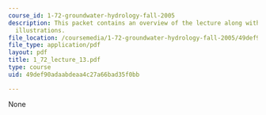```yaml
---
course_id: 1-72-groundwater-hydrology-fall-2005
description: This packet contains an overview of the lecture along with diagrams and
  illustrations.
file_location: /coursemedia/1-72-groundwater-hydrology-fall-2005/49def90adaabdeaa4c27a66bad35f0bb_1_72_lecture_13.pdf
file_type: application/pdf
layout: pdf
title: 1_72_lecture_13.pdf
type: course
uid: 49def90adaabdeaa4c27a66bad35f0bb

---
```

None